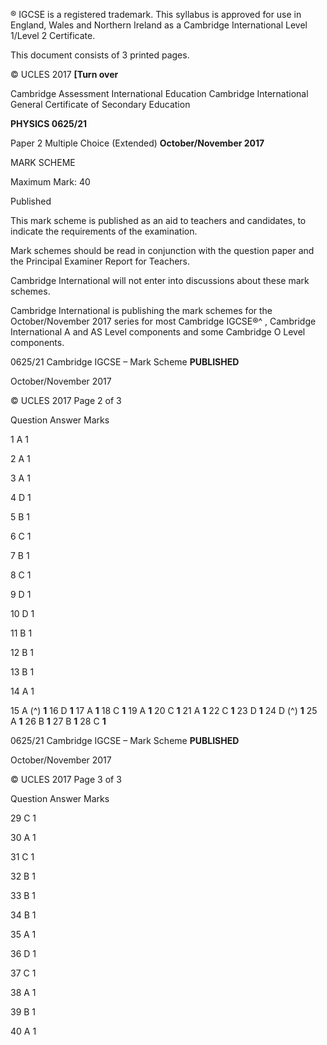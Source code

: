  ® IGCSE is a registered trademark. This syllabus is approved for use in England, Wales and Northern Ireland as a Cambridge International Level 1/Level 2 Certificate. 

 This document consists of 3 printed pages. 

© UCLES 2017 **[Turn over** 

 Cambridge Assessment International Education Cambridge International General Certificate of Secondary Education 

**PHYSICS 0625/21** 

Paper 2 Multiple Choice (Extended) **October/November 2017** 

MARK SCHEME 

Maximum Mark: 40 

 Published 

This mark scheme is published as an aid to teachers and candidates, to indicate the requirements of the examination. 

Mark schemes should be read in conjunction with the question paper and the Principal Examiner Report for Teachers. 

Cambridge International will not enter into discussions about these mark schemes. 

Cambridge International is publishing the mark schemes for the October/November 2017 series for most Cambridge IGCSE®^ , Cambridge International A and AS Level components and some Cambridge O Level components. 


0625/21 Cambridge IGCSE – Mark Scheme **PUBLISHED** 

 October/November 2017 

© UCLES 2017 Page 2 of 3 

 Question Answer Marks 

 1 A 1 

 2 A 1 

 3 A 1 

 4 D 1 

 5 B 1 

 6 C 1 

 7 B 1 

 8 C 1 

 9 D 1 

 10 D 1 

 11 B 1 

 12 B 1 

 13 B 1 

 14 A 1 

15 A (^) **1** 16 D **1** 17 A **1** 18 C **1** 19 A **1** 20 C **1** 21 A **1** 22 C **1** 23 D **1** 24 D (^) **1** 25 A **1** 26 B **1** 27 B **1** 28 C **1** 


0625/21 Cambridge IGCSE – Mark Scheme **PUBLISHED** 

 October/November 2017 

© UCLES 2017 Page 3 of 3 

 Question Answer Marks 

 29 C 1 

 30 A 1 

 31 C 1 

 32 B 1 

 33 B 1 

 34 B 1 

 35 A 1 

 36 D 1 

 37 C 1 

 38 A 1 

 39 B 1 

 40 A 1 


